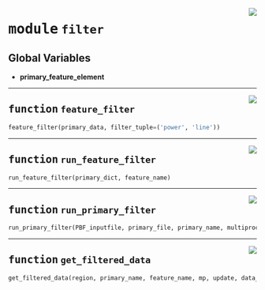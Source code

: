 <!-- markdownlint-disable -->

<a href="https://redacted.web/redacted-org/iclr-osm/blob/main/iclr_osm/filter.py#L0"><img align="right" style="float:right;" src="https://img.shields.io/badge/-source-cccccc?style=flat-square"></a>

# <kbd>module</kbd> `filter`




**Global Variables**
---------------
- **primary_feature_element**

---

<a href="https://redacted.web/redacted-org/iclr-osm/blob/main/iclr_osm/filter.py#L28"><img align="right" style="float:right;" src="https://img.shields.io/badge/-source-cccccc?style=flat-square"></a>

## <kbd>function</kbd> `feature_filter`

```python
feature_filter(primary_data, filter_tuple=('power', 'line'))
```






---

<a href="https://redacted.web/redacted-org/iclr-osm/blob/main/iclr_osm/filter.py#L41"><img align="right" style="float:right;" src="https://img.shields.io/badge/-source-cccccc?style=flat-square"></a>

## <kbd>function</kbd> `run_feature_filter`

```python
run_feature_filter(primary_dict, feature_name)
```






---

<a href="https://redacted.web/redacted-org/iclr-osm/blob/main/iclr_osm/filter.py#L60"><img align="right" style="float:right;" src="https://img.shields.io/badge/-source-cccccc?style=flat-square"></a>

## <kbd>function</kbd> `run_primary_filter`

```python
run_primary_filter(PBF_inputfile, primary_file, primary_name, multiprocess)
```






---

<a href="https://redacted.web/redacted-org/iclr-osm/blob/main/iclr_osm/filter.py#L90"><img align="right" style="float:right;" src="https://img.shields.io/badge/-source-cccccc?style=flat-square"></a>

## <kbd>function</kbd> `get_filtered_data`

```python
get_filtered_data(region, primary_name, feature_name, mp, update, data_dir)
```






